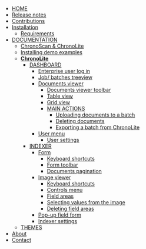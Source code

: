 <!-- docs/_sidebar.md -->

<!--
<p style="text-align: center;"><b>ChronoLite
<span class="beta_chip">BETA</span></b>
</p>
-->
* [HOME](/)
* [Release notes](./release-notes/index)
* [Contributions](./contributions/index)
* [Installation](./installation/index)
  * [Requirements](./installation/requirements/index)
* [DOCUMENTATION](./documentation/index)
  * [ChronoScan & ChronoLite](./documentation/chronoscan-and-chronolite/index)
  * [Installing demo examples](./documentation/installing-demo-jobs/index)
  * [**ChronoLite**](./documentation/chronolite/index)
    * [DASHBOARD](./documentation/chronolite/dashboard/index?id=dashboard)
      * [Enterprise user log in](./documentation/chronolite/dashboard/enterprise-login/index)
      * [Job/ batches treeview](./documentation/chronolite/dashboard/index?id=job-batches-treeview)
      * [Documents viewer](./documentation/chronolite/dashboard/index?id=documents-viewer)
        * [Documents viewer toolbar](./documentation/chronolite/dashboard/index?id=documents-viewer-toolbar)
        * [Table view](./documentation/chronolite/dashboard/index?id=table-view)
        * [Grid view](./documentation/chronolite/dashboard/index?id=grid-view)
        * [MAIN ACTIONS](./documentation/chronolite/dashboard/main-actions/index)
          * [Uploading documents to a batch](./documentation/chronolite/dashboard/main-actions/uploading-documents)
          * [Deleting documents](./documentation/chronolite/dashboard/main-actions/deleting-documents)
          * [Exporting a batch from ChronoLite](./documentation/chronolite/dashboard/main-actions/exporting-batches)
      * [User menu](./documentation/chronolite/dashboard/user-menu/index)
        * [User settings](./documentation/chronolite/dashboard/user-menu/index?id=user-settings)
    * [INDEXER](./documentation/chronolite/indexer/index)
      * [Form](./documentation/chronolite/indexer/form/index)
        * [Keyboard shortcuts](./documentation/chronolite/indexer/form/index?id=moving-around-fields)
        * [Form toolbar](./documentation/chronolite/indexer/form/toolbar/index)
        * [Documents pagination](./documentation/chronolite/indexer/form/document-pagination/index)
      * [Image viewer](./documentation/chronolite/indexer/image-viewer/index)
        * [Keyboard shortcuts](./documentation/chronolite/indexer/image-viewer/index?id=image-viewer-keyboard-shortcuts)
        * [Controls menu](./documentation/chronolite/indexer/image-viewer/controls-menu/index)
        * [Field areas](./documentation/chronolite/indexer/image-viewer/field-areas/index) 
        * [Selecting values from the image](./documentation/chronolite/indexer/image-viewer/field-areas/index?id=selecting-values-from-the-image)
        * [Deleting field areas](./documentation/chronolite/indexer/image-viewer/field-areas/index?id=deleting-field-areas)
      * [Pop-up field form](./documentation/chronolite/indexer/pop-up-field-form/index)
      * [Indexer settings](./documentation/chronolite/indexer/indexer-settings/index)
   * [THEMES](./documentation/chronolite/themes/index)
* [About](./about/index)
* [Contact](./contact/index)

